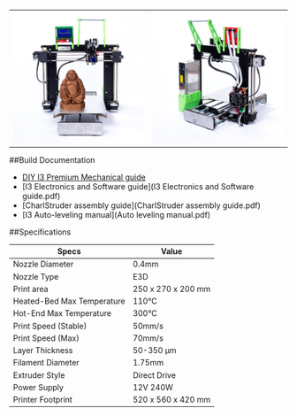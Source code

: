 |||
|-|-|
|![](img/Premium1.jpg)|![](img/Premium4.jpg)|

##Build Documentation
* [DIY I3 Premium Mechanical guide](DIY_I3_premium_v5.pdf)
* [I3 Electronics and Software guide](I3 Electronics and Software guide.pdf)
* [CharlStruder assembly guide](CharlStruder assembly guide.pdf)
* [I3 Auto-leveling manual](Auto leveling manual.pdf)

##Specifications

|Specs|Value
|-|-|
|Nozzle Diameter| 0.4mm  
|Nozzle Type| E3D
|Print area| 250 x 270 x 200 mm
|Heated-Bed Max Temperature| 110°C
|Hot-End Max Temperature| 300°C   
|Print Speed (Stable)| 50mm/s 
|Print Speed (Max)| 70mm/s 
|Layer Thickness| 50-350 μm      
|Filament Diameter| 1.75mm
|Extruder Style| Direct Drive 
|Power Supply| 12V 240W
|Printer Footprint| 520 x 560 x 420 mm